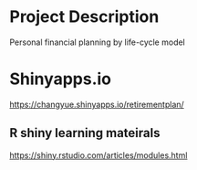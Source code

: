# Project Description
Personal financial planning by life-cycle model

# Shinyapps.io
https://changyue.shinyapps.io/retirementplan/

## R shiny learning mateirals
https://shiny.rstudio.com/articles/modules.html
